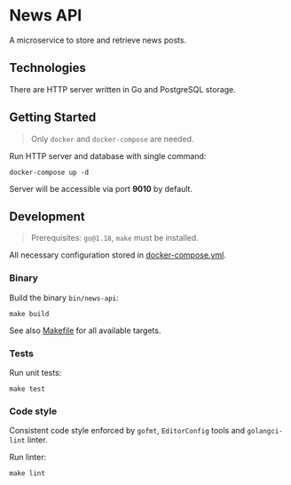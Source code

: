 # News API

A microservice to store and retrieve news posts.

## Technologies

There are HTTP server written in Go and PostgreSQL storage.

## Getting Started

> Only `docker` and `docker-compose` are needed.

Run HTTP server and database with single command:

```shell
docker-compose up -d
```

Server will be accessible via port **9010** by default.

## Development

> Prerequisites: `go@1.18`, `make` must be installed.

All necessary configuration stored in [docker-compose.yml](docker-compose.yml).

### Binary

Build the binary `bin/news-api`:

```shell
make build
```

See also [Makefile](Makefile) for all available targets.

### Tests

Run unit tests:

```shell
make test
```

### Code style

Consistent code style enforced by `gofmt`, `EditorConfig` tools and `golangci-lint` linter.

Run linter:

```shell
make lint
```
